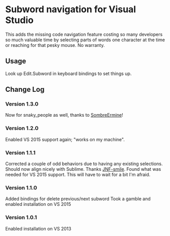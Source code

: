 # Subword navigation for Visual Studio
This adds the missing code navigation feature costing so many developers so much valuable time by selecting parts of words one character at the time or reaching for that pesky mouse. No warranty.

## Usage
Look up Edit.Subword in keyboard bindings to set things up.

## Change Log

### Version 1.3.0
Now for snaky_people as well, thanks to [SombreErmine](https://social.msdn.microsoft.com/profile/sombreermine/)!

### Version 1.2.0
Enabled VS 2015 support again; "works on my machine".

### Version 1.1.1
Corrected a couple of odd behaviors due to having any existing selections. Should now align nicely with Sublime. Thanks [JNF-smile](https://social.msdn.microsoft.com/profile/jnf-smile/).
Found what was needed for VS 2015 support. This will have to wait for a bit I'm afraid.

### Version 1.1.0
Added bindings for delete previous/next subword
Took a gamble and enabled installation on VS 2015

### Version 1.0.1
Enabled installation on VS 2013
